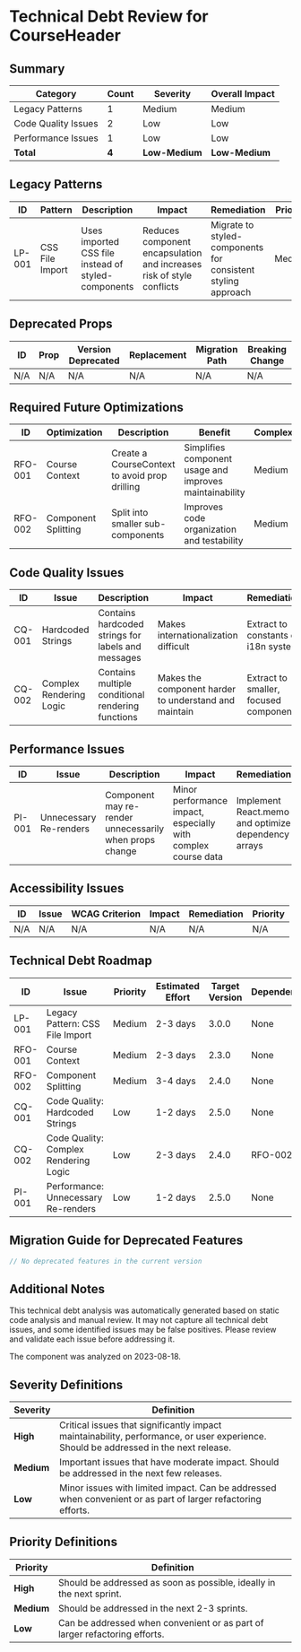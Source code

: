 # Technical Debt Review for CourseHeader

## Summary

| Category | Count | Severity | Overall Impact |
|----------|-------|----------|----------------|
| Legacy Patterns | 1 | Medium | Medium |
| Code Quality Issues | 2 | Low | Low |
| Performance Issues | 1 | Low | Low |
| **Total** | **4** | **Low-Medium** | **Low-Medium** |

## Legacy Patterns

| ID | Pattern | Description | Impact | Remediation | Priority |
|----|---------|-------------|--------|-------------|----------|
| LP-001 | CSS File Import | Uses imported CSS file instead of styled-components | Reduces component encapsulation and increases risk of style conflicts | Migrate to styled-components for consistent styling approach | Medium |

## Deprecated Props

| ID | Prop | Version Deprecated | Replacement | Migration Path | Breaking Change |
|----|------|-------------------|-------------|----------------|----------------|
| N/A | N/A | N/A | N/A | N/A | N/A |

## Required Future Optimizations

| ID | Optimization | Description | Benefit | Complexity | Priority |
|----|--------------|-------------|---------|------------|----------|
| RFO-001 | Course Context | Create a CourseContext to avoid prop drilling | Simplifies component usage and improves maintainability | Medium | Medium |
| RFO-002 | Component Splitting | Split into smaller sub-components | Improves code organization and testability | Medium | Medium |

## Code Quality Issues

| ID | Issue | Description | Impact | Remediation | Priority |
|----|-------|-------------|--------|-------------|----------|
| CQ-001 | Hardcoded Strings | Contains hardcoded strings for labels and messages | Makes internationalization difficult | Extract to constants or i18n system | Low |
| CQ-002 | Complex Rendering Logic | Contains multiple conditional rendering functions | Makes the component harder to understand and maintain | Extract to smaller, focused components | Low |

## Performance Issues

| ID | Issue | Description | Impact | Remediation | Priority |
|----|-------|-------------|--------|-------------|----------|
| PI-001 | Unnecessary Re-renders | Component may re-render unnecessarily when props change | Minor performance impact, especially with complex course data | Implement React.memo and optimize dependency arrays | Low |

## Accessibility Issues

| ID | Issue | WCAG Criterion | Impact | Remediation | Priority |
|----|-------|----------------|--------|-------------|----------|
| N/A | N/A | N/A | N/A | N/A | N/A |

## Technical Debt Roadmap

| ID | Issue | Priority | Estimated Effort | Target Version | Dependencies |
|----|-------|----------|------------------|----------------|--------------|
| LP-001 | Legacy Pattern: CSS File Import | Medium | 2-3 days | 3.0.0 | None |
| RFO-001 | Course Context | Medium | 2-3 days | 2.3.0 | None |
| RFO-002 | Component Splitting | Medium | 3-4 days | 2.4.0 | None |
| CQ-001 | Code Quality: Hardcoded Strings | Low | 1-2 days | 2.5.0 | None |
| CQ-002 | Code Quality: Complex Rendering Logic | Low | 2-3 days | 2.4.0 | RFO-002 |
| PI-001 | Performance: Unnecessary Re-renders | Low | 1-2 days | 2.5.0 | None |

## Migration Guide for Deprecated Features

```jsx
// No deprecated features in the current version
```

## Additional Notes

This technical debt analysis was automatically generated based on static code analysis and manual review. It may not capture all technical debt issues, and some identified issues may be false positives. Please review and validate each issue before addressing it.

The component was analyzed on 2023-08-18.

## Severity Definitions

| Severity | Definition |
|----------|------------|
| **High** | Critical issues that significantly impact maintainability, performance, or user experience. Should be addressed in the next release. |
| **Medium** | Important issues that have moderate impact. Should be addressed in the next few releases. |
| **Low** | Minor issues with limited impact. Can be addressed when convenient or as part of larger refactoring efforts. |

## Priority Definitions

| Priority | Definition |
|----------|------------|
| **High** | Should be addressed as soon as possible, ideally in the next sprint. |
| **Medium** | Should be addressed in the next 2-3 sprints. |
| **Low** | Can be addressed when convenient or as part of larger refactoring efforts. |

